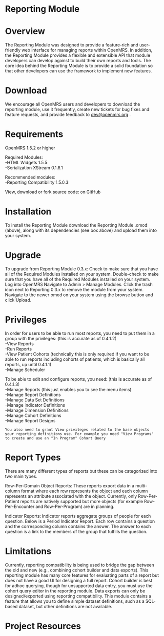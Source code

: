 Reporting Module
================

  Overview
  ================
  
   The Reporting Module was designed to provide a feature-rich and user-friendly web interface for managing reports within OpenMRS. In addition, the Reporting Module provides a flexible and extensible API that module developers can develop against to build their own reports and tools. The core idea behind the Reporting Module is to provide a solid foundation so that other developers can use the framework to implement new features.
   
  Download
  ================
  We encourage all OpenMRS users and developers to download the reporting module, use it frequently, create new tickets for bug fixes and feature requests, and provide feedback to dev@openmrs.org .
  
  Requirements
  ================
  
  OpenMRS 1.5.2 or higher

  Required Modules:  
  -HTML Widgets 1.5.5  
  -Serialization XStream 0.1.8.1

  Recommended modules:  
  -Reporting Compatibility 1.5.0.3

  View, download or fork source code: on GitHub
  
  Installation
  ================
  
  To install the Reporting Module download the Reporting Module .omod (above), along with its dependencies (see box above) and upload them into your system.
  
  Upgrade
  ================
  
  To upgrade from Reporting Module 0.3.x:
    Check to make sure that you have all of the Required Modules installed on your system.
    Double-check to make sure that you have all of the Required Modules installed on your system.
    Log into OpenMRS
    Navigate to Admin > Manage Modules.
    Click the trash icon next to Reporting 0.3.x to remove the module from your system.
    Navigate to the newer omod on your system using the browse button and click Upload.
  
  Privileges
  ================
  
  In order for users to be able to run most reports, you need to put them in a group with the privileges:
  (this is accurate as of 0.4.1.2)  
    -View Reports  
    -Run Reports  
    -View Patient Cohorts (technically this is only required if you want to be able to run reports including cohorts of patients, which is basically all reports, up until 0.4.1.1)   
    -Manage Scheduler
    
  To be able to edit and configure reports, you need: 
    (this is accurate as of 0.4.1.3)  
    -Manage Reports (this just enables you to see the menu items)  
    -Manage Report Definitions  
    -Manage Data Set Definitions  
    -Manage Indicator Definitions  
    -Manage Dimension Definitions  
    -Manage Cohort Definitions  
    -Manage Report Designs

    You also need to grant View privileges related to the base objects your reporting definitions use. For example you need "View Programs" to create and use an "In Program" Cohort Query
  
  Report Types
  ================
  
  There are many different types of reports but these can be categorized into two main types.
  
  Row-Per-Domain Object Reports: These reports export data in a multi-column format where each row represents the object and each column represents an attribute associated with the object. Currently, only Row-Per-Patient reports are natively supported but more objects (for example Row-Per-Encounter and Row-Per-Program) are in planning.
  
  Indicator Reports: Indicator reports aggregate groups of people for each question. Below is a Period Indicator Report. Each row contains a question and the corresponding column contains the answer. The answer to each question is a link to the members of the group that fulfills the question.
  
  Limitations
  ================
  
  Currently, reporting compatibility is being used to bridge the gap between the old and new (e.g., combining cohort builder and data exports). This reporting module has many core features for evaluating parts of a report but does not have a good UI for designing a full report. Cohort builder is best for adhoc querying, though for unsupported data entry, you must use the cohort query editor in the reporting module. Data exports can only be designed/exported using reporting compatibility. This module contains a feature that allows you to define simple dataset definitions, such as a SQL-based dataset, but other definitions are not available.
  
  Project Resources
  ================
   
  [Wiki page]: https://wiki.openmrs.org/display/docs/Reporting+Module
  [View/download source code for Reporting Module]: https://github.com/openmrs/openmrs-module-reporting
